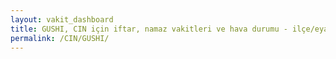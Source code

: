 ```yaml
---
layout: vakit_dashboard
title: GUSHI, CIN için iftar, namaz vakitleri ve hava durumu - ilçe/eyalet seç
permalink: /CIN/GUSHI/
---
```


<script type="text/javascript">
  var GLOBAL_COUNTRY = 'CIN';
  var GLOBAL_CITY = 'GUSHI';
  var GLOBAL_STATE = '';
  var lat = 72;
  var lon = 21;
</script>
